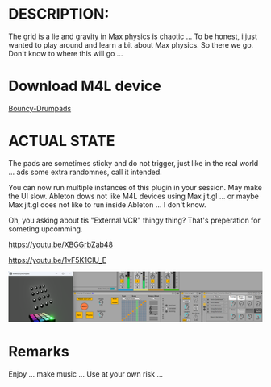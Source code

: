 # DESCRIPTION:

The grid is a lie and gravity in Max physics is chaotic ... To be honest, i just wanted to play around and learn a bit about Max physics. So there we go. Don't know to where this will go ...

# Download M4L device

[Bouncy-Drumpads](https://github.com/th-m-vogel/Max-Patches/raw/main/M4L-Devices/Bouncy-Drumpads/Bouncy-Drumpads.amxd "Download")

# ACTUAL STATE

The pads are sometimes sticky and do not trigger, just like in the real world ... ads some extra randomnes, call it intended.

You can now run multiple instances of this plugin in your session. May make the UI slow. Ableton dows not like M4L devices using Max jit.gl ... or maybe Max jit.gl does not like to run inside Ableton ... I don't know.

Oh, you asking about tis "External VCR" thingy thing? That's preperation for someting upcomming.

https://youtu.be/XBGGrbZab48

https://youtu.be/1vF5K1ClU_E 

![Screenshot](./Device-Screenshot.png)

# Remarks

Enjoy ... make music ... Use at your own risk ... 

